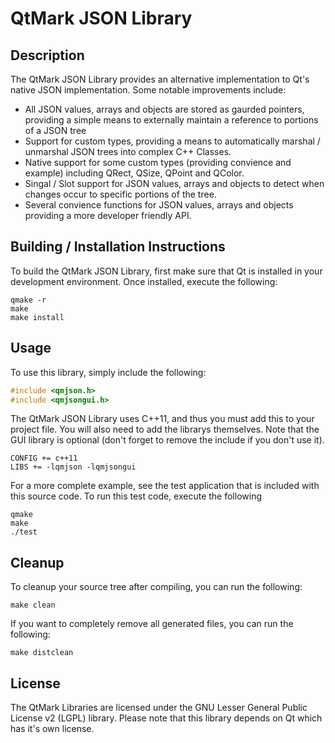 # QtMark JSON Library

## Description

The QtMark JSON Library provides an alternative implementation to Qt's native
JSON implementation. Some notable improvements include:

- All JSON values, arrays and objects are stored as gaurded pointers, providing
a simple means to externally maintain a reference to portions of a JSON tree
- Support for custom types, providing a means to automatically marshal /
unmarshal JSON trees into complex C++ Classes.
- Native support for some custom types (providing convience and example)
including QRect, QSize, QPoint and QColor.
- Singal / Slot support for JSON values, arrays and objects to detect when
changes occur to specific portions of the tree.
- Several convience functions for JSON values, arrays and objects providing
a more developer friendly API.

## Building / Installation Instructions

To build the QtMark JSON Library, first make sure that Qt is installed in your
development environment. Once installed, execute the following:

```
qmake -r
make
make install
```

## Usage

To use this library, simply include the following:

```c
#include <qmjson.h>
#include <qmjsongui.h>
```

The QtMark JSON Library uses C++11, and thus you must add this to your project
file. You will also need to add the librarys themselves. Note that the GUI
library is optional (don't forget to remove the include if you don't use it).

```
CONFIG += c++11
LIBS += -lqmjson -lqmjsongui
```

For a more complete example, see the test application that is included with
this source code. To run this test code, execute the following

```
qmake
make
./test
```

## Cleanup

To cleanup your source tree after compiling, you can run the following:

```
make clean
```

If you want to completely remove all generated files, you can run the
following:

```
make distclean
```

## License

The QtMark Libraries are licensed under the GNU Lesser General Public License
v2 (LGPL) library. Please note that this library depends on Qt which has it's
own license.

